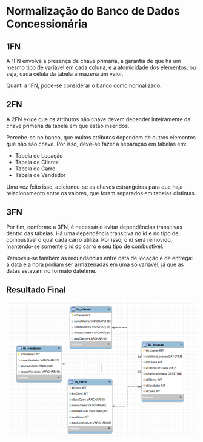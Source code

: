 # Normalização do Banco de Dados Concessionária

## 1FN

A 1FN envolve a presença de chave primária, a garantia de que há um mesmo tipo de variável em cada coluna, e a atomicidade dos elementos, ou seja, cada célula da tabela armazena um valor.

Quanti a 1FN, pode-se considerar o banco como normalizado.

## 2FN

A 2FN exige que os atributos não chave devem depender inteiramente da chave primária da tabela em que estão inseridos.

Percebe-se no banco, que muitos atributos dependem de outros elementos que não são chave. Por isso, deve-se fazer a separação em tabelas em:

- Tabela de Locação
- Tabela de Cliente
- Tabela de Carro
- Tabela de Vendedor

Uma vez feito isso, adicionou-se as chaves estrangeiras para que haja relacionamento entre os valores, que foram separados em tabelas distintas.


## 3FN

Por fim, conforme a 3FN, é necessário evitar dependências transitivas dentro das tabelas.
Há uma dependência transitiva no id e no tipo de combustível o qual cada carro utiliza. Por isso, o id será removido, mantendo-se somente o id do carro e seu tipo de combustível.

Removeu-se também as redundâncias entre data de locação e de entrega: a data e a hora podiam ser armazenadas em uma só variável, já que as datas estavam no formato datetime. 

## Resultado Final

![Banco de Dados](concessionaria.png)